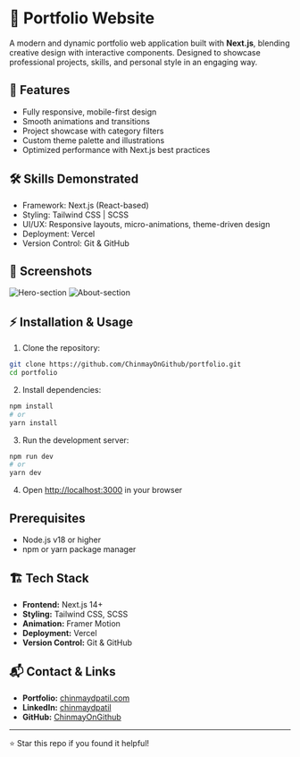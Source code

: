 # 🌟 Portfolio Website

A modern and dynamic portfolio web application built with **Next.js**, blending creative design with interactive components. Designed to showcase professional projects, skills, and personal style in an engaging way.

## 🚀 Features

- Fully responsive, mobile-first design
- Smooth animations and transitions
- Project showcase with category filters
- Custom theme palette and illustrations
- Optimized performance with Next.js best practices

## 🛠️ Skills Demonstrated

- Framework: Next.js (React-based)
- Styling: Tailwind CSS | SCSS
- UI/UX: Responsive layouts, micro-animations, theme-driven design
- Deployment: Vercel
- Version Control: Git & GitHub

## 📸 Screenshots
![Hero-section](/public/hero.png)
![About-section](/public/about.png)

## ⚡ Installation & Usage

1. Clone the repository:
```bash
git clone https://github.com/ChinmayOnGithub/portfolio.git
cd portfolio
```

2. Install dependencies:
```bash
npm install
# or
yarn install
```

3. Run the development server:
```bash
npm run dev
# or
yarn dev
```

4. Open [http://localhost:3000](http://localhost:3000) in your browser

## Prerequisites

- Node.js v18 or higher
- npm or yarn package manager

## 🏗️ Tech Stack

- **Frontend:** Next.js 14+
- **Styling:** Tailwind CSS, SCSS
- **Animation:** Framer Motion
- **Deployment:** Vercel
- **Version Control:** Git & GitHub

## 📬 Contact & Links

- **Portfolio:** [chinmaydpatil.com](https://chinmaypatil.com)
- **LinkedIn:** [chinmaydpatil](https://www.linkedin.com/in/chinmaydpatil/)
- **GitHub:** [ChinmayOnGithub](https://github.com/ChinmayOnGithub)

---

⭐ Star this repo if you found it helpful!